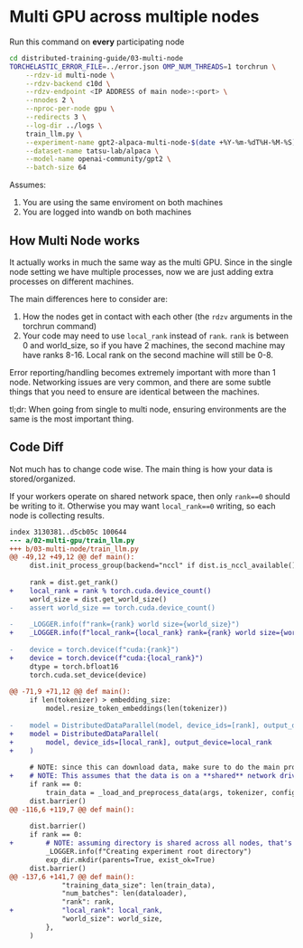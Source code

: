 # Multi GPU across multiple nodes

Run this command on **every** participating node

```bash
cd distributed-training-guide/03-multi-node
TORCHELASTIC_ERROR_FILE=../error.json OMP_NUM_THREADS=1 torchrun \
    --rdzv-id multi-node \
    --rdzv-backend c10d \
    --rdzv-endpoint <IP ADDRESS of main node>:<port> \
    --nnodes 2 \
    --nproc-per-node gpu \
    --redirects 3 \
    --log-dir ../logs \
    train_llm.py \
    --experiment-name gpt2-alpaca-multi-node-$(date +%Y-%m-%dT%H-%M-%S) \
    --dataset-name tatsu-lab/alpaca \
    --model-name openai-community/gpt2 \
    --batch-size 64
```

Assumes:
1. You are using the same enviroment on both machines
2. You are logged into wandb on both machines

## How Multi Node works

It actually works in much the same way as the multi GPU. Since in the single node setting we have multiple processes, now we are just adding extra processes on different machines.

The main differences here to consider are:
1. How the nodes get in contact with each other (the `rdzv` arguments in the torchrun command)
2. Your code may need to use `local_rank` instead of `rank`. `rank` is between 0 and world_size, so if you have 2 machines, the second machine may have ranks 8-16. Local rank on the second machine will still be 0-8.

Error reporting/handling becomes extremely important with more than 1 node. Networking issues are very common, and there are some subtle things that you need to ensure are identical between the machines.

tl;dr: When going from single to multi node, ensuring environments are the same is the most important thing.

## Code Diff

Not much has to change code wise. The main thing is how your data is stored/organized.

If your workers operate on shared network space, then only `rank==0` should be writing to it. Otherwise you may want `local_rank==0` writing, so each node is collecting results.

```diff --git a/02-multi-gpu/train_llm.py b/03-multi-node/train_llm.py
index 3130381..d5cb05c 100644
--- a/02-multi-gpu/train_llm.py
+++ b/03-multi-node/train_llm.py
@@ -49,12 +49,12 @@ def main():
     dist.init_process_group(backend="nccl" if dist.is_nccl_available() else "mpi")
 
     rank = dist.get_rank()
+    local_rank = rank % torch.cuda.device_count()
     world_size = dist.get_world_size()
-    assert world_size == torch.cuda.device_count()
 
-    _LOGGER.info(f"rank={rank} world size={world_size}")
+    _LOGGER.info(f"local_rank={local_rank} rank={rank} world size={world_size}")
 
-    device = torch.device(f"cuda:{rank}")
+    device = torch.device(f"cuda:{local_rank}")
     dtype = torch.bfloat16
     torch.cuda.set_device(device)
 
@@ -71,9 +71,12 @@ def main():
     if len(tokenizer) > embedding_size:
         model.resize_token_embeddings(len(tokenizer))
 
-    model = DistributedDataParallel(model, device_ids=[rank], output_device=rank)
+    model = DistributedDataParallel(
+        model, device_ids=[local_rank], output_device=local_rank
+    )
 
     # NOTE: since this can download data, make sure to do the main process first
+    # NOTE: This assumes that the data is on a **shared** network drive, accessible to all processes
     if rank == 0:
         train_data = _load_and_preprocess_data(args, tokenizer, config)
     dist.barrier()
@@ -116,6 +119,7 @@ def main():
 
     dist.barrier()
     if rank == 0:
+        # NOTE: assuming directory is shared across all nodes, that's why we do rank instead of local_rank
         _LOGGER.info(f"Creating experiment root directory")
         exp_dir.mkdir(parents=True, exist_ok=True)
     dist.barrier()
@@ -137,6 +141,7 @@ def main():
             "training_data_size": len(train_data),
             "num_batches": len(dataloader),
             "rank": rank,
+            "local_rank": local_rank,
             "world_size": world_size,
         },
     )
```